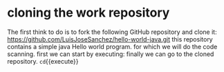 # cloning the work repository

The first think to do is to fork the following GitHub repository and clone it: https://github.com/LuisJoseSanchez/hello-world-java.git 
this repository contains a simple java Hello world program. for which we will do the code scanning.
first we can start by executing: 
finally we can go to the cloned repository.
`cd`{{execute}}

